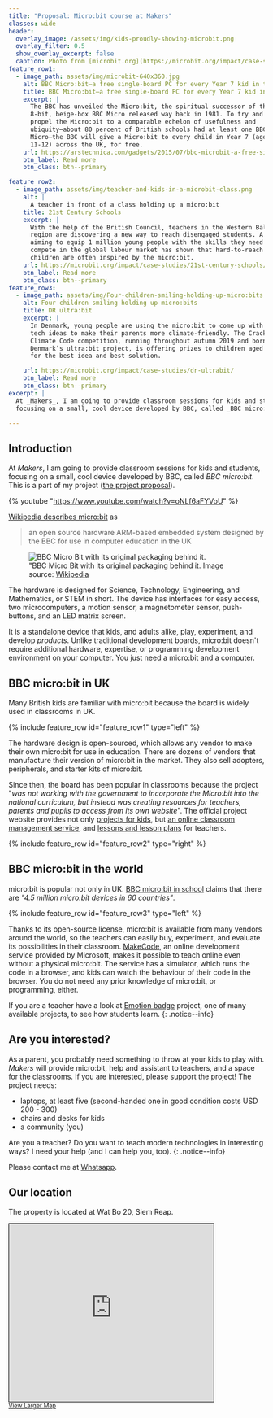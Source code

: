 ```yaml
---
title: "Proposal: Micro:bit course at Makers"
classes: wide
header:
  overlay_image: /assets/img/kids-proudly-showing-microbit.png
  overlay_filter: 0.5
  show_overlay_excerpt: false
  caption: Photo from [microbit.org](https://microbit.org/impact/case-studies/milestones-for-the-bbc-microbit/)
feature_row1:
  - image_path: assets/img/microbit-640x360.jpg
    alt: BBC Micro:bit—a free single-board PC for every Year 7 kid in the UK
    title: BBC Micro:bit—a free single-board PC for every Year 7 kid in the UK
    excerpt: |
      The BBC has unveiled the Micro:bit, the spiritual successor of the
      8-bit, beige-box BBC Micro released way back in 1981. To try and
      propel the Micro:bit to a comparable echelon of usefulness and
      ubiquity—about 80 percent of British schools had at least one BBC
      Micro—the BBC will give a Micro:bit to every child in Year 7 (ages
      11-12) across the UK, for free.
    url: https://arstechnica.com/gadgets/2015/07/bbc-microbit-a-free-single-board-pc-for-every-year-7-kid-in-the-uk/
    btn_label: Read more
    btn_class: btn--primary

feature_row2:
  - image_path: assets/img/teacher-and-kids-in-a-microbit-class.png
    alt: |
      A teacher in front of a class holding up a micro:bit
    title: 21st Century Schools
    excerpt: |
      With the help of the British Council, teachers in the Western Balkans
      region are discovering a new way to reach disengaged students. A project
      aiming to equip 1 million young people with the skills they need to
      compete in the global labour market has shown that hard-to-reach
      children are often inspired by the micro:bit.
    url: https://microbit.org/impact/case-studies/21st-century-schools/
    btn_label: Read more
    btn_class: btn--primary
feature_row3:
  - image_path: assets/img/Four-children-smiling-holding-up-micro:bits.png
    alt: Four children smiling holding up micro:bits
    title: DR ultra:bit
    excerpt: |
      In Denmark, young people are using the micro:bit to come up with amazing
      tech ideas to make their parents more climate-friendly. The Crack the
      Climate Code competition, running throughout autumn 2019 and born out of
      Denmark’s ultra:bit project, is offering prizes to children aged 9-12
      for the best idea and best solution.

    url: https://microbit.org/impact/case-studies/dr-ultrabit/
    btn_label: Read more
    btn_class: btn--primary
excerpt: |
  At _Makers_, I am going to provide classroom sessions for kids and students,
  focusing on a small, cool device developed by BBC, called _BBC micro:bit_.

---
```


## Introduction

At _Makers_, I am going to provide classroom sessions for kids and students,
focusing on a small, cool device developed by BBC, called _BBC micro:bit_.
This is a part of my project ([the project
proposal](../../../../blog/2020/06/28/Project-Proposal-The-First-Makerspace-in-Siem-Reap/)).

{% youtube "https://www.youtube.com/watch?v=oNLf6aFYVoU" %}


[Wikipedia describes micro:bit](https://en.wikipedia.org/wiki/Micro_Bit) as

> an open source hardware ARM-based embedded system designed by the BBC for
> use in computer education in the UK

<figure class="align-left">
  <img src="{{ site.baseurl }}/assets/img/BBC_Micro_Bit_with_original_Packaging.jpg" alt="BBC Micro Bit with its original packaging behind it.">
  <figcaption>"BBC Micro Bit with its original packaging behind it. Image source: <a href="https://commons.wikimedia.org/wiki/File:BBC_Micro_Bit_with_original_Packaging.jpg">Wikipedia</a></figcaption>
</figure>

The hardware is designed for Science, Technology, Engineering, and
Mathematics, or STEM in short. The device has interfaces for easy access, two
microcomputers, a motion sensor, a magnetometer sensor, push-buttons, and an
LED matrix screen.

It is a standalone device that kids, and adults alike, play, experiment, and
develop _products_. Unlike traditional development boards, micro:bit doesn't
require additional hardware, expertise, or programming development environment
on your computer. You just need a micro:bit and a computer.

<div style="clear:both;"></div>

## BBC micro:bit in UK

Many British kids are familiar with micro:bit because the board is widely used
in classrooms in UK.

{% include feature_row id="feature_row1" type="left" %}

The hardware design is open-sourced, which allows any vendor to make their
own micro:bit for use in education. There are dozens of vendors that
manufacture their version of micro:bit in the market. They also sell
adopters, peripherals, and starter kits of micro:bit.

Since then, the board has been popular in classrooms because the project "_was
not working with the government to incorporate the Micro:bit into the national
curriculum, but instead was creating resources for teachers, parents and
pupils to access from its own website_". The official project website provides
not only [projects for kids](https://microbit.org/projects/), but [an online
classroom management service](https://classroom.microbit.org/), and [lessons
and lesson plans](https://microbit.org/lessons/) for teachers.

{% include feature_row id="feature_row2" type="right" %}

## BBC micro:bit in the world

micro:bit is popular not only in UK. [BBC micro:bit in
school](https://microbit.org/get-started/bbc-microbit-in-school/) claims that
there are _"4.5 million micro:bit devices in 60 countries"_.

{% include feature_row id="feature_row3" type="left" %}

Thanks to its open-source license, micro:bit is available from many vendors
around the world, so the teachers can easily buy, experiment, and evaluate its
possibilities in their classroom. [MakeCode](https://makecode.microbit.org/),
an online development service provided by Microsoft, makes it possible to
teach online even without a physical micro:bit. The service has a simulator,
which runs the code in a browser, and kids can watch the behaviour of their
code in the browser. You do not need any prior knowledge of micro:bit, or
programming, either.

If you are a teacher have a look at
[Emotion badge](https://microbit.org/projects/make-it-code-it/emotion-badge/)
project, one of many available projects, to see how students learn.
{: .notice--info}

## Are you interested?

As a parent, you probably need something to throw at your kids to play with.
_Makers_ will provide micro:bit, help and assistant to teachers, and a space
for the classrooms. If you are interested, please support the project! The
project needs:

- laptops, at least five (second-handed one in good condition costs USD 200 - 300)
- chairs and desks for kids
- a community (you)

Are you a teacher? Do you want to teach modern technologies in interesting
ways? I need your help (and I can help you, too).
{: .notice--info}

Please contact me at [Whatsapp](https://wa.me/855965756592?About%20your%20project).

## Our location

The property is located at Wat Bo 20, Siem Reap.

<iframe width="80%" height="350" frameborder="0" scrolling="no" marginheight="0" marginwidth="0" src="https://www.openstreetmap.org/export/embed.html?bbox=103.86054039001466%2C13.357663974686954%2C103.86401116847993%2C13.361995949512423&amp;layer=mapnik&amp;marker=13.359829971822904%2C103.8622784614563" style="border: 1px solid black"></iframe><br/><small><a href="https://www.openstreetmap.org/?mlat=13.35983&amp;mlon=103.86228#map=18/13.35983/103.86228&amp;layers=N">View Larger Map</a></small>
